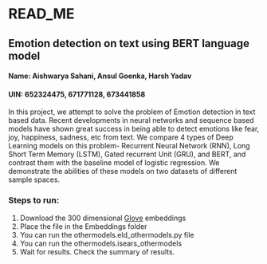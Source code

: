 # READ_ME 
## Emotion detection on text using BERT language model
#### Name: Aishwarya Sahani, Ansul Goenka, Harsh Yadav
#### UIN: 652324475, 671771128, 673441858

In this project, we attempt to solve the problem of Emotion detection in text based data. Recent developments in neural networks and sequence based models have shown great success in being able to detect emotions like fear, joy, happiness, sadness, etc from text. We compare 4 types of Deep Learning models on this problem- Recurrent Neural Network (RNN), Long Short Term Memory (LSTM), Gated recurrent Unit (GRU), and BERT, and contrast them with the baseline model of logistic regression. We demonstrate the abilities of these models on two datasets of different sample spaces.

### Steps to run:
1. Download the 300 dimensional [Glove](http://nlp.stanford.edu/data/glove.6B.zip) embeddings
2. Place the file in the Embeddings folder
3. You can run the othermodels.eld_othermodels.py file 
4. You can run the othermodels.isears_othermodels
5. Wait for results. Check the summary of results.


